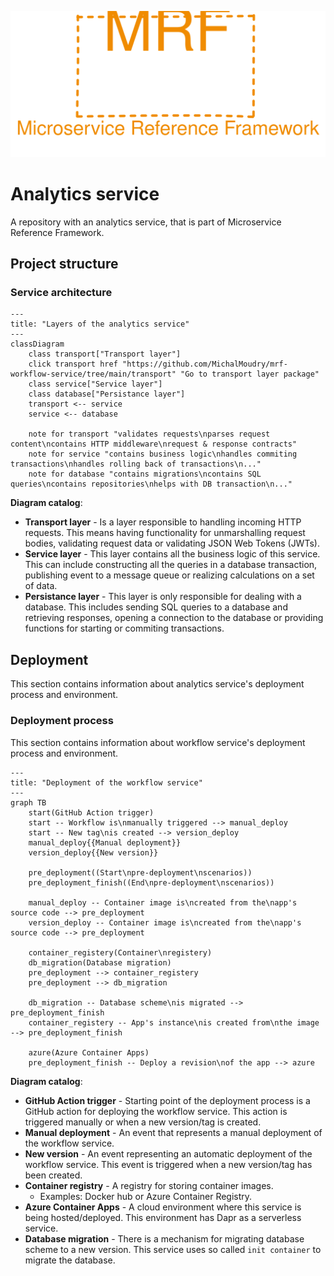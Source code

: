 <p align="center">
    <img src="./assets/mrf_logo.svg" alt="Microservice Reference Framework logo" draggable="false" />
</p>


# Analytics service
A repository with an analytics service, that is part of Microservice Reference Framework.

## Project structure
### Service architecture
```mermaid
---
title: "Layers of the analytics service"
---
classDiagram
    class transport["Transport layer"]
    click transport href "https://github.com/MichalMoudry/mrf-workflow-service/tree/main/transport" "Go to transport layer package"
    class service["Service layer"]
    class database["Persistance layer"]
    transport <-- service
    service <-- database

    note for transport "validates requests\nparses request content\ncontains HTTP middleware\nrequest & response contracts"
    note for service "contains business logic\nhandles commiting transactions\nhandles rolling back of transactions\n..."
    note for database "contains migrations\ncontains SQL queries\ncontains repositories\nhelps with DB transaction\n..."
```
**Diagram catalog**:
- **Transport layer** - Is a layer responsible to handling incoming HTTP requests.
This means having functionality for unmarshalling request bodies, validating request data or validating JSON Web Tokens (JWTs).
- **Service layer** - This layer contains all the business logic of this service.
This can include constructing all the queries in a database transaction, publishing event to a message queue or realizing calculations on a set of data.
- **Persistance layer** - This layer is only responsible for dealing with a database.
This includes sending SQL queries to a database and retrieving responses, opening a connection to the database or providing functions for starting or commiting transactions.

## Deployment
This section contains information about analytics service's deployment process and environment.
### Deployment process
This section contains information about workflow service's deployment process and environment.
```mermaid
---
title: "Deployment of the workflow service"
---
graph TB
    start(GitHub Action trigger)
    start -- Workflow is\nmanually triggered --> manual_deploy
    start -- New tag\nis created --> version_deploy
    manual_deploy{{Manual deployment}}
    version_deploy{{New version}}

    pre_deployment((Start\npre-deployment\nscenarios))
    pre_deployment_finish((End\npre-deployment\nscenarios))
    
    manual_deploy -- Container image is\ncreated from the\napp's source code --> pre_deployment
    version_deploy -- Container image is\ncreated from the\napp's source code --> pre_deployment

    container_registery(Container\nregistery)
    db_migration(Database migration)
    pre_deployment --> container_registery
    pre_deployment --> db_migration

    db_migration -- Database scheme\nis migrated --> pre_deployment_finish
    container_registery -- App's instance\nis created from\nthe image --> pre_deployment_finish

    azure(Azure Container Apps)
    pre_deployment_finish -- Deploy a revision\nof the app --> azure
```
**Diagram catalog**:
- **GitHub Action trigger** - Starting point of the deployment process is a GitHub action for deploying the workflow service.
This action is triggered manually or when a new version/tag is created.
- **Manual deployment** - An event that represents a manual deployment of the workflow service.
- **New version** - An event representing an automatic deployment of the workflow service.
This event is triggered when a new version/tag has been created.
- **Container registry** - A registry for storing container images.
    - Examples: Docker hub or Azure Container Registry.
- **Azure Container Apps** - A cloud environment where this service is being hosted/deployed.
This environment has Dapr as a serverless service.
- **Database migration** - There is a mechanism for migrating database scheme to a new version.
This service uses so called `init container` to migrate the database.
